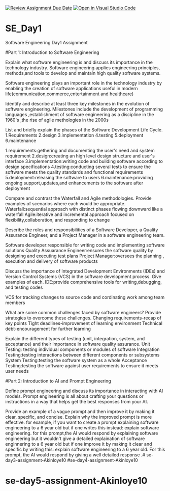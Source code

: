 [![Review Assignment Due Date](https://classroom.github.com/assets/deadline-readme-button-22041afd0340ce965d47ae6ef1cefeee28c7c493a6346c4f15d667ab976d596c.svg)](https://classroom.github.com/a/g7QA63Hz)
[![Open in Visual Studio Code](https://classroom.github.com/assets/open-in-vscode-2e0aaae1b6195c2367325f4f02e2d04e9abb55f0b24a779b69b11b9e10269abc.svg)](https://classroom.github.com/online_ide?assignment_repo_id=15568498&assignment_repo_type=AssignmentRepo)
# SE_Day1
Software Engineering Day1 Assignment

#Part 1: Introduction to Software Engineering

Explain what software engineering is and discuss its importance in the technology industry.
 Software engineering applies engineering principles, methods,and tools to develop and maintain high quality software systems.

 Software engineering plays an important role in the technology industry by enabling  the  creation of software applications useful in modern life(communication,commerce,entertainment and healthcare)


Identify and describe at least three key milestones in the evolution of software engineering.
Milestones include the development of programming languages ,establishment of software engineering as a discipline in the 1960's ,the rise of agile methologies in the 2000s

List and briefly explain the phases of the Software Development Life Cycle.
1.Requirements
2.design
3.implementation
4.testing
5.deployment
6.maintenance

1.requirements:gethering and documenting the user's need and system requirement
2.design:creating an high level design structure and user's interface
3.implementation:writing code and building software according to design specifications
4.testing:conducting several tests to ensure the software meets the quality standards and functional requirements
5.deployment:releasing the software to users
6.maintenance:providing ongoing support,updates,and enhancements to the software after deployment

Compare and contrast the Waterfall and Agile methodologies. Provide examples of scenarios where each would be appropriate.
Waterfall:sequential approach with distinct phases flowing downward like a waterfall
Agile:iterative and incremental approach focused on flexibility,collaboration, and responding to change

Describe the roles and responsibilities of a Software Developer, a Quality Assurance Engineer, and a Project Manager in a software engineering team.

Software developer:responsible for writing code and implementing software solutions
Quality Assuarance Engineer:ensures the software quality by designing and executing test plans
Project Manager:oversees the planning , execution and delivery of software products 

Discuss the importance of Integrated Development Environments (IDEs) and Version Control Systems (VCS) in the software development process. Give examples of each.
IDE:provide comprehensive tools for writing,debugging, and testing codes

VCS:for tracking changes to source code and cordinating work among team members

What are some common challenges faced by software engineers? Provide strategies to overcome these challenges.
Changing requirements-recap of key points
Tight deadlines-improvement of learning environment
Technical debt-encouragement for further learning

Explain the different types of testing (unit, integration, system, and acceptance) and their importance in software quality assurance.
Unit Testing: testing individual components or modules of software
Integration Testing:testing interactions between different components or subsystems
System Testing:testing the software system as a whole 
Acceptance Testing:testing the software against user requirements to ensure it meets user  needs 

#Part 2: Introduction to AI and Prompt Engineering


Define prompt engineering and discuss its importance in interacting with AI models.
Prompt engineering is all about crafting your questions or instructions in a way that helps get the best responses from your AI.

Provide an example of a vague prompt and then improve it by making it clear, specific, and concise. Explain why the improved prompt is more effective.
for example, if you want to create a prompt explaining software engineering to a 6 year old but if one  writes this instead:
explain software engineering.
for this prompt,the AI would respond by explaining software engineering but it wouldn't give a detailed explaination of software enginnering to a 6 year old but if one improve it by making it clear and specific by writing this:
explain software engineering to a 6 year old.
For this prompt, the AI would respond by giving a well detailed response .# se-day3-assignment-Akinloye10
#se-day4-assignment-Akinloye10
# se-day5-assignment-Akinloye10
